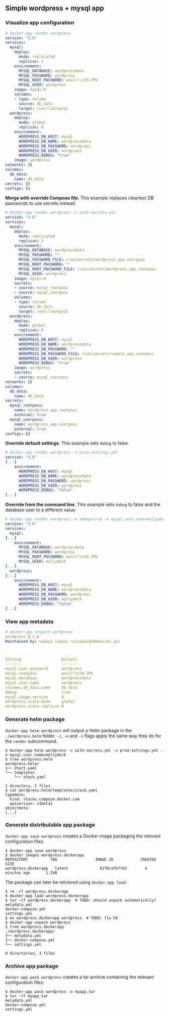 ## Simple wordpress + mysql app

### Visualize app configuration

```yaml
# docker-app render wordpress
version: "3.6"
services:
  mysql:
    deploy:
      mode: replicated
      replicas: 1
    environment:
      MYSQL_DATABASE: wordpressdata
      MYSQL_PASSWORD: wordpress
      MYSQL_ROOT_PASSWORD: axx[<^cz3d.fPb
      MYSQL_USER: wordpress
    image: mysql:8
    volumes:
    - type: volume
      source: db_data
      target: /var/lib/mysql
  wordpress:
    deploy:
      mode: global
      replicas: 0
    environment:
      WORDPRESS_DB_HOST: mysql
      WORDPRESS_DB_NAME: wordpressdata
      WORDPRESS_DB_PASSWORD: wordpress
      WORDPRESS_DB_USER: wordpress
      WORDPRESS_DEBUG: "true"
    image: wordpress
networks: {}
volumes:
  db_data:
    name: db_data
secrets: {}
configs: {}
```

**Merge with override Compose file**. This example replaces cleartext DB passwords to use secrets instead.

```yaml
# docker-app render wordpress -c with-secrets.yml
version: "3.6"
services:
  mysql:
    deploy:
      mode: replicated
      replicas: 1
    environment:
      MYSQL_DATABASE: wordpressdata
      MYSQL_PASSWORD: ""
      MYSQL_PASSWORD_FILE: /run/secrets/wordpress_app_userpass
      MYSQL_ROOT_PASSWORD: ""
      MYSQL_ROOT_PASSWORD_FILE: /run/secrets/wordpress_app_rootpass
      MYSQL_USER: wordpress
    image: mysql:8
    secrets:
    - source: mysql_rootpass
    - source: mysql_userpass
    volumes:
    - type: volume
      source: db_data
      target: /var/lib/mysql
  wordpress:
    deploy:
      mode: global
      replicas: 0
    environment:
      WORDPRESS_DB_HOST: mysql
      WORDPRESS_DB_NAME: wordpressdata
      WORDPRESS_DB_PASSWORD: ""
      WORDPRESS_DB_PASSWORD_FILE: /run/secrets/sumple_app_userpass
      WORDPRESS_DB_USER: wordpress
      WORDPRESS_DEBUG: "true"
    image: wordpress
    secrets:
    - source: mysql_userpass
networks: {}
volumes:
  db_data:
    name: db_data
secrets:
  mysql_rootpass:
    name: wordpress_app_rootpass
    external: true
  mysql_userpass:
    name: wordpress_app_userpass
    external: true
configs: {}
```

**Override default settings**. This example sets `debug` to false.

```yaml
# docker-app render wordpress -s prod-settings.yml
version: "3.6"
[...]
    environment:
      WORDPRESS_DB_HOST: mysql
      WORDPRESS_DB_NAME: wordpressdata
      WORDPRESS_DB_PASSWORD: wordpress
      WORDPRESS_DB_USER: wordpress
      WORDPRESS_DEBUG: "false"
[...]
```

**Override from the command line**. This example sets `debug` to false and the database user to a
different value.
```yaml
# docker-app render wordpress -e debug=true -e mysql.user.name=mollydock
version: "3.6"
services:
  mysql:
[...]
    environment:
      MYSQL_DATABASE: wordpressdata
      MYSQL_PASSWORD: wordpress
      MYSQL_ROOT_PASSWORD: axx[<^cz3d.fPb
      MYSQL_USER: mollydock
[...]
  wordpress:
[...]
    environment:
      WORDPRESS_DB_HOST: mysql
      WORDPRESS_DB_NAME: wordpressdata
      WORDPRESS_DB_PASSWORD: wordpress
      WORDPRESS_DB_USER: mollydock
      WORDPRESS_DEBUG: "false"
[...]
```

### View app metadata

```yaml
# docker-app inspect wordpress
wordpress 0.1.0
Maintained by: sakuya.izayoi <sizayoi@sdmansion.jp>



Setting                  Default
-------                  -------
mysql.user.password      wordpress
mysql.rootpass           axx[<^cz3d.fPb
mysql.database           wordpressdata
mysql.user.name          wordpress
volumes.db_data.name     db_data
debug                    true
mysql.image.version      8
wordpress.scale.mode     global
wordpress.scale.replicas 0
```

### Generate helm package

`docker-app helm wordpress` will output a Helm package in the `./wordpress.helm` folder. `-c`, `-e` and `-s` flags apply the same way they do for the `render` subcommand.

```
$ docker-app helm wordpress -c with-secrets.yml -s prod-settings.yml -e mysql.user.name=mollydock
$ tree wordpress.helm
wordpress.helm/
├── Chart.yaml
└── templates
    └── stack.yaml

1 directory, 2 files
$ cat wordpress.helm/templates/stack.yaml
typemeta:
  kind: stacks.compose.docker.com
  apiversion: v1beta2
objectmeta:
[...]
```

### Generate distributable app package

`docker-app save wordpress` creates a Docker image packaging the relevant configuration files:

```
$ docker-app save wordpress
$ docker images wordpress.dockerapp
REPOSITORY          TAG                 IMAGE ID            CREATED             SIZE
wordpress.dockerapp   latest              61f8cafb7762        4 minutes ago       1.2kB
```

The package can later be retrieved using `docker-app load`:

```
$ rm -rf wordpress.dockerapp
$ docker-app load wordpress.dockerapp
$ tar -tf wordpress.dockerapp  # TODO: should unpack automatically?
metadata.yml
docker-compose.yml
settings.yml
$ mv wordpress.dockerapp wordpress  # TODO: fix UX
$ docker-app unpack wordpress
$ tree wordpress.dockerapp
./wordpress.dockerapp/
├── metadata.yml
├── docker-compose.yml
└── settings.yml

0 directories, 3 files
```

### Archive app package

`docker-app pack wordpress` creates a tar archive containing the relevant configuration files:

```
$ docker-app pack wordpress -o myapp.tar
$ tar -tf myapp.tar
metadata.yml
docker-compose.yml
settings.yml
```
